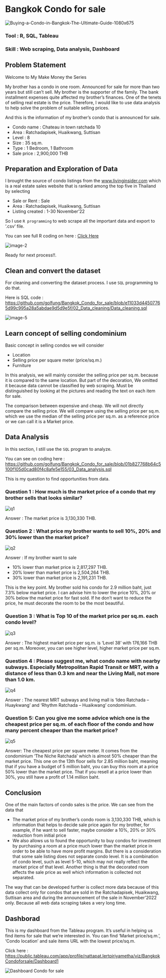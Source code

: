 # Bangkok Condo for sale

![Buying-a-Condo-in-Bangkok-The-Ultimate-Guide-1080x675](https://user-images.githubusercontent.com/77894515/226301295-c33190ec-3cbd-4820-bc70-775f59bcaacc.jpg)


### Tool : R, SQL, Tableau     
### Skill : Web scraping, Data analysis, Dashboard

## Problem Statement

Welcome to My Make Money the Series

My brother has a condo in one room. Announced for sale for more than two years but still can’t sell. My brother is the supporter of the family. The bank installment expenses quite affected my brother’s finances. One of the tenets of selling real estate is the price. Therefore, I would like to use data analysis to help solve the problem of suitable selling prices.

And this is the information of my brother’s condo that is announced for sale.

- Condo name : Chateau in town ratchada 10
- Area : Ratchadapisek, Huaikwang, Suttisan
- Level : 8
- Size : 35 sq.m.
- Type : 1 Bedroom, 1 Bathroom
- Sale price : 2,900,000 THB

## Preparation and Exploration of Data

I brought the source of condo listings from the www.livinginsider.com which is a real estate sales website that is ranked among the top five in Thailand by selecting

- Sale or Rent : Sale
- Area : Ratchadapisek, Huaikwang, Suttisan
- Listing created : 1-30 November’22

So I use `R programming` to web scrape all the important data and export to ‘.csv’ file.

You can see full R coding on here : [Click Here](https://github.com/golfung/Investment/blob/main/Bangkok_Condo_for_sale/01_web_scraping.R)

![image-2](https://user-images.githubusercontent.com/77894515/226307913-235ab91d-574a-43a4-88c1-859cc4d1049a.png)

Ready for next process!!.

## Clean and convert the dataset

For cleaning and converting the dataset process. I use `SQL` programming to do that.

Here is SQL code : https://github.com/golfung/Bangkok_Condo_for_sale/blob/e11033d44507765d99c995a28a5abdae9d5d9e5f/02_Data_cleaning/Data_cleaning.sql

![image-5](https://user-images.githubusercontent.com/77894515/226312622-6e8286d7-b5ac-4d7e-83ae-caa9c5291c8d.png)

## Learn concept of selling condominium

Basic concept in selling condos we will consider

- Location
- Selling price per square meter (price/sq.m.)
- Furniture

In this analysis, we will mainly consider the selling price per sq.m. because it is compared to the same location. But part of the decoration, We omitted it because data cannot be classified by web scraping. Must be distinguished by looking at the pictures and reading the text on each item for sale.

The comparison between expensive and cheap. We will not directly compare the selling price. We will compare using the selling price per sq.m. which we use the median of the selling price per sq.m. as a reference price or we can call it is a Market price.

## Data Analysis

In this section, I still use the `SQL` program to analyze.

You can see on coding here : https://github.com/golfung/Bangkok_Condo_for_sale/blob/01b827768b64c5100f105d0cad80f4c8afe5e155/03_Data_analysis.sql

This is my question to find opportunities from data.

### Question 1 : How much is the market price of a condo that my brother sells that looks similar?

![q1](https://user-images.githubusercontent.com/77894515/226314289-958f1e9c-93b9-47c1-8bd4-b9a897e8939b.png)

Answer : The market price is 3,130,330 THB.

### Question 2 : What price my brother wants to sell 10%, 20% and 30% lower than the market price?

![q2](https://user-images.githubusercontent.com/77894515/226314413-7bd8402a-5555-43f7-96df-f4a9b8edf2b3.png)

Answer : If my brother want to sale

- 10% lower than market price is 2,817,297 THB.
- 20% lower than market price is 2,504,264 THB.
- 30% lower than market price is 2,191,231 THB.

This is the key point. My brother sold his condo for 2.9 million baht, just 7.3% below market price. I can advise him to lower the price 10%, 20% or 30% below the market price for fast sold. If he don’t want to reduce the price, he must decorate the room to be the most beautiful.

### Question 3 : What is Top 10 of the market price per sq.m. each condo level?

![q3](https://user-images.githubusercontent.com/77894515/226314644-0c9017f7-396f-43c4-bada-47619bf1e3ce.png)

Answer : The highest market price per sq.m. is ‘Level 38’ with 176,166 THB per sq.m. Moreover, you can see higher level, higher market price per sq.m.

### Question 4 : Please suggest me, what condo name with nearby subways. Especially Metropolitan Rapid Transit or MRT, with a distance of less than 0.3 km and near the Living Mall, not more than 1.0 km.

![q4](https://user-images.githubusercontent.com/77894515/226314758-3da08c41-744d-49a0-8372-0ea9c5dadf7e.png)

Answer : The nearest MRT subways and living mall is ‘Ideo Ratchada – Huaykwang’ and ‘Rhythm Ratchada – Huaikwang’ condominium.

### Question 5: Can you give me some advice which one is the cheapest price per sq.m. of each floor of the condo and how many percent cheaper than the market price?

![q5](https://user-images.githubusercontent.com/77894515/226314901-795174a8-7420-4f73-9e39-951c6234a88d.png)

Answer: The cheapest price per square meter. It comes from the condominium ‘The Niche Ratchada’ which is almost 50% cheaper than the market price. This one on the 13th floor sells for 2.85 million baht, meaning that if you have a budget of 5 million baht, you can buy this room at a price 50% lower than the market price. That if you resell at a price lower than 30%, you still have a profit of 1.14 million baht.

## Conclusion

One of the main factors of condo sales is the price. We can see from the data that

- The market price of my brother’s condo room is 3,130,330 THB, which is information that helps to decide sale price again for my brother, for example, if he want to sell faster, maybe consider a 10%, 20% or 30% reduction from initial price
- We also allows us to found the opportunity to buy condos for investment by purchasing a room at a price much lower than the market price in order to be able to have more profit margins.
But there is a consideration that some sale listing does not separate condo level. It is a combination of condo level, such as level 5-10, which may not really reflect the market price of that level. Another thing is that the decorated room affects the sale price as well which information is collected not separated.

The way that can be developed further is collect more data because of this data collect only for condos that are sold in the Ratchadapisek, Huaikwang, Suttisan area and during the announcement of the sale in November’2022 only. Because all web data scraping takes a very long time.

## Dashborad

This is my dashboard from the Tableau program. It’s useful in helping us find items for sale that we’re interested in. You can find ‘Market price/sq.m.’, ‘Condo location’ and sale items URL with the lowest price/sq.m.

Click here : https://public.tableau.com/app/profile/nattapat.lertpiriyametha/viz/BangkokCondoforsale/Dashboard1

![Dashboard Condo for sale](https://user-images.githubusercontent.com/77894515/226315248-5ee14cef-dbb0-42c7-a5da-f1a6b48adfd1.png)


